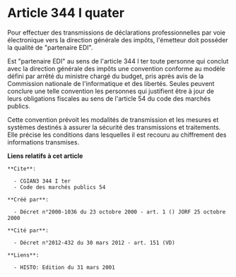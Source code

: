# Article 344 I quater

Pour effectuer des transmissions de déclarations professionnelles par voie électronique vers la direction générale des
impôts, l'émetteur doit posséder la qualité de "partenaire EDI".

Est "partenaire EDI" au sens de l'article 344 I ter toute personne qui conclut avec la direction générale des impôts une
convention conforme au modèle défini par arrêté du ministre chargé du budget, pris après avis de la Commission nationale de
l'informatique et des libertés. Seules peuvent conclure une telle convention les personnes qui justifient être à jour de
leurs obligations fiscales au sens de l'article 54 du code des marchés publics.

Cette convention prévoit les modalités de transmission et les mesures et systèmes destinés à assurer la sécurité des
transmissions et traitements. Elle précise les conditions dans lesquelles il est recouru au chiffrement des informations
transmises.

**Liens relatifs à cet article**

	**Cite**:

	  - CGIAN3 344 I ter
	  - Code des marchés publics 54

	**Créé par**:

	  - Décret n°2000-1036 du 23 octobre 2000 - art. 1 () JORF 25 octobre 2000

	**Cité par**:

	  - Décret n°2012-432 du 30 mars 2012 - art. 151 (VD)

	**Liens**:

	  - HISTO: Edition du 31 mars 2001
